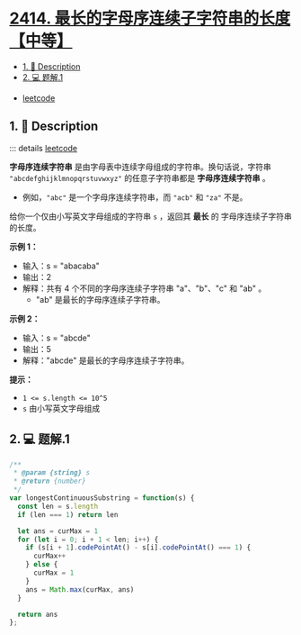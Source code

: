 # [2414. 最长的字母序连续子字符串的长度【中等】](https://github.com/Tdahuyou/leetcode/tree/main/2414.%20%E6%9C%80%E9%95%BF%E7%9A%84%E5%AD%97%E6%AF%8D%E5%BA%8F%E8%BF%9E%E7%BB%AD%E5%AD%90%E5%AD%97%E7%AC%A6%E4%B8%B2%E7%9A%84%E9%95%BF%E5%BA%A6%E3%80%90%E4%B8%AD%E7%AD%89%E3%80%91)

<!-- region:toc -->
- [1. 📝 Description](#1--description)
- [2. 💻 题解.1](#2--题解1)
<!-- endregion:toc -->
- [leetcode](https://leetcode.cn/problems/length-of-the-longest-alphabetical-continuous-substring)


## 1. 📝 Description

::: details [leetcode](https://leetcode.cn)

**字母序连续字符串** 是由字母表中连续字母组成的字符串。换句话说，字符串 `"abcdefghijklmnopqrstuvwxyz"` 的任意子字符串都是 **字母序连续字符串** 。

- 例如，`"abc"` 是一个字母序连续字符串，而 `"acb"` 和 `"za"` 不是。

给你一个仅由小写英文字母组成的字符串 `s` ，返回其 **最长** 的 字母序连续子字符串 的长度。

**示例 1：**

- 输入：s = "abacaba"
- 输出：2
- 解释：共有 4 个不同的字母序连续子字符串 "a"、"b"、"c" 和 "ab" 。
  - "ab" 是最长的字母序连续子字符串。

**示例 2：**

- 输入：s = "abcde"
- 输出：5
- 解释："abcde" 是最长的字母序连续子字符串。

**提示：**

- `1 <= s.length <= 10^5`
- `s` 由小写英文字母组成

## 2. 💻 题解.1

```javascript
/**
 * @param {string} s
 * @return {number}
 */
var longestContinuousSubstring = function(s) {
  const len = s.length
  if (len === 1) return len

  let ans = curMax = 1
  for (let i = 0; i + 1 < len; i++) {
    if (s[i + 1].codePointAt() - s[i].codePointAt() === 1) {
      curMax++
    } else {
      curMax = 1
    }
    ans = Math.max(curMax, ans)
  }

  return ans
};
```













